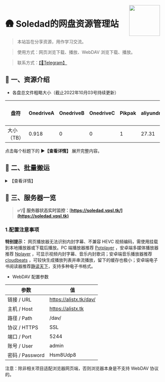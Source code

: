 <img align="right" width="100" src="https://raw.githubusercontent.com/iosoledad/alistx/main/soledad.png">

# 🛖 Soledad的网盘资源管理站

> 本站旨在分享资源，用作学习交流。

> 使用方式：网页浏览下载、播放、WebDAV 浏览下载、播放。

> 联系方式：[【🐧Telegram】](https://t.me/ifsoledad) 

## 🎤 一、资源介绍

- 各盘总文件粗略大小（截止2022年10月03号持续更新）

|盘符|OnedriveA|OnedriveB|OnedriveC|Pikpak|aliyundrive|待添加|待添加|待添加|待添加|
|-|-|-|-|-|-|-|-|-|-|
|大小（TB）|0.918|0|0|1|27.31|0|0|0|0|

点击每个标题下的 **▶【查看详情】** 展开完整内容。

</details>

## 🚀 二、批量搬运

<details>
  <summary>【查看详情】</summary>

> 使用原始的批量下载工具进行下载也行，不过更推荐认识一下 [Rclone](https://rclone.org/) 。

[Rclone](https://rclone.org/) 是一个支持多种云储存平台、国外云盘、储存协议的命令行工具，兼容 OneDrive 独特的 WebDAV 功能，自行搜索挂载教程。分享资源时登录 OneDrive 网页端，管理资源文件夹的访问权限，赋予同域内空白账户（无任何订阅许可证）为**可查看**权限，即**只读权限**，使用 [Rclone](https://rclone.org/) 配置该空白账户及资源文件夹链接，自动加密空白账户密码，既可共享出来批量搬运资源，又能：限制文件操作权限、避免泄露密码、避免没有创建 API 权限的尴尬、不会出现 refresh token 过期。直接在 [Rclone](https://rclone.org/) 配置文件中填入下述配置，不能再逐步配置，再次配置会导致已被加密后的密码文本被再次加密， [Rclone](https://rclone.org/) 无法识别真实密码报错。配置名 `[rep]` 即为盘符名，在 [Rclone](https://rclone.org/) 中称为 `remote` 。

[Rclone](https://rclone.org/) 还有相对简便易用的图形界面程序 [RcloneBrowser](https://github.com/kapitainsky/RcloneBrowser/releases) ，如果命令行用起来不太顺手可以试试。下载核心程序 [Rclone](https://rclone.org/downloads/) 解压，下载图形界面程序 [RcloneBrowser](https://github.com/kapitainsky/RcloneBrowser/releases)  安装。新建一个 `rclone.conf` 文本文件，将下述配置文件复制进去。在图形程序中，点击左上角 `file` → `preferences` ， `rclone location` 选择解压出的 rclone 核心主程序 `rclone.exe` ， `rclone.conf location` 选择新建的 `rclone.conf` 文件。回到图形程序界面点击左下角 `refresh` 刷新出配置，最后就可以浏览文件批量下载了，在顶部第二行 `Jobs` 中查看传输进程。

- [Rclone](https://rclone.org/) 配置文件

```
[OnedriveA]
type = webdav
url = https://chirmyram-my.sharepoint.com/personal/pub_chirmyram_top/Documents/
vendor = sharepoint
user = share@chirmyram.top
pass = 25es9-8BHYf1mDzSSaqMPBDAj3JjGh-95bjeWQ
```

```
[OnedriveB]
type = webdav
url = https://chirmyram-my.sharepoint.com/personal/ani_chirmyram_top/Documents/
vendor = sharepoint
user = share@chirmyram.top
pass = 25es9-8BHYf1mDzSSaqMPBDAj3JjGh-95bjeWQ
```

```
[OnedriveC]
type = webdav
url = https://chirmyram-my.sharepoint.com/personal/mov_chirmyram_top/Documents/
vendor = sharepoint
user = share@chirmyram.top
pass = 25es9-8BHYf1mDzSSaqMPBDAj3JjGh-95bjeWQ
```

```
[Pikpak]
type = webdav
url = https://chirmyram-my.sharepoint.com/personal/doc_chirmyram_top/Documents/
vendor = sharepoint
user = share@chirmyram.top
pass = 25es9-8BHYf1mDzSSaqMPBDAj3JjGh-95bjeWQ
```

```
[aliyundrive]
type = webdav
url = https://chirmyram-my.sharepoint.com/personal/tlv_chirmyram_top/Documents/
vendor = sharepoint
user = share@chirmyram.top
pass = 25es9-8BHYf1mDzSSaqMPBDAj3JjGh-95bjeWQ
```

</details>

## 📂 三、服务器一览

> **✅/🔴  服务器状态实时监控：[https://soledad.vpsl.tk/](https://soledad.vpsl.tk)**

### 1.配置注意事项

**特别提示：** 网页播放器无法识别内封字幕、不兼容 HEVC 视频编码，需使用挂载到本地播放器或下载后播放。PC 端播放器推荐 [Potplayer](https://potplayer.daum.net/?lang=zh_CN) ，安卓端多媒体播放器推荐 [Nplayer](https://al.chirmyram.com/rep/Android/%E8%B0%B7%E6%AD%8C%E5%95%86%E5%BA%97/nPlayer_1.7.7.7_191219.apk) ，可显示视频内封字幕、音乐内封歌词；安卓端音乐播放器推荐 [cloudbeats](https://al.chirmyram.com/rep/Android/%E8%B0%B7%E6%AD%8C%E5%95%86%E5%BA%97/CloudBeats_1.8.4.apk) ，可较快生成播放列表并串流播放，留下的缓存也极小；安卓端电子书阅读器推荐[静读天下](https://al.chirmyram.com/rep/Android/%E8%B0%B7%E6%AD%8C%E5%95%86%E5%BA%97/Moon_Reader_Pro-v7.0_build_700005-M.apk)，支持多种电子书格式。
- WebDAV 配置参数

|参数|值|
|-|-|
|链接 / URL|https://alistx.tk/dav/|
|主机 / Host|https://alistx.tk|
|路径 / Path|/dav/|
|协议 / HTTPS|SSL|
|端口 / Port|5244|
|账号 / User|admin|
|密码 / Password|Hsm8Udp8|

注意：除非相关项目适配浏览器网页端，否则浏览器本身是不支持 WebDAV 协议的。
